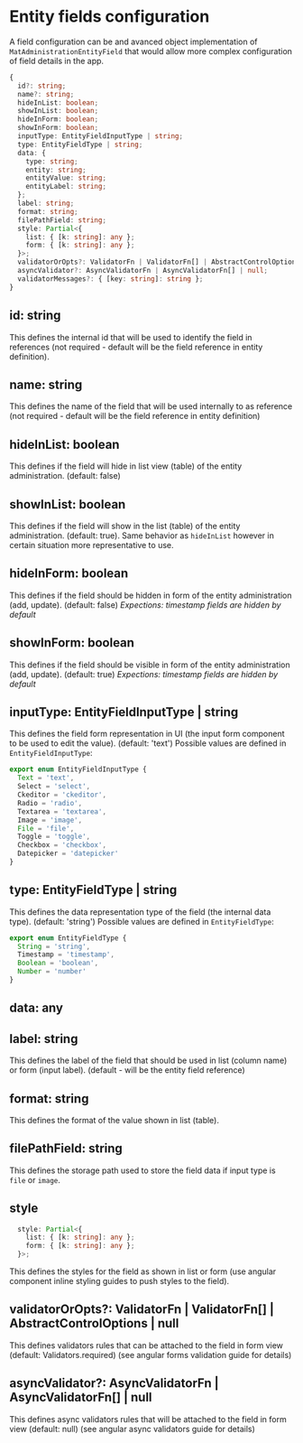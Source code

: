 # Entity fields configuration

A field configuration can be and avanced object implementation of `MatAdministrationEntityField` that would allow more complex configuration of field details in the app.

~~~ts
{
  id?: string;
  name?: string;
  hideInList: boolean;
  showInList: boolean;
  hideInForm: boolean;
  showInForm: boolean;
  inputType: EntityFieldInputType | string;
  type: EntityFieldType | string;
  data: {
    type: string;
    entity: string;
    entityValue: string;
    entityLabel: string;
  };
  label: string;
  format: string;
  filePathField: string;
  style: Partial<{
    list: { [k: string]: any };
    form: { [k: string]: any };
  }>;
  validatorOrOpts?: ValidatorFn | ValidatorFn[] | AbstractControlOptions | null;
  asyncValidator?: AsyncValidatorFn | AsyncValidatorFn[] | null;
  validatorMessages?: { [key: string]: string };
}
~~~

## id: string

This defines the internal id that will be used to identify the field in references (not required - default will be the field reference in entity definition).

## name: string

This defines the name of the field that will be used internally to as reference (not required - default will be the field reference in entity definition)

## hideInList: boolean

This defines if the field will hide in list view (table) of the entity administration. (default: false)

## showInList: boolean

This defines if the field will show in the list (table) of the entity administration. (default: true). Same behavior as `hideInList` however in certain situation more representative to use. 

## hideInForm: boolean

This defines if the field should be hidden in form of the entity administration (add, update). (default: false) *Expections: timestamp fields are hidden by default*

## showInForm: boolean

This defines if the field should be visible in form of the entity administration (add, update). (default: true) *Expections: timestamp fields are hidden by default*

## inputType: EntityFieldInputType | string

This defines the field form representation in UI (the input form component to be used to edit the value). (default: 'text') Possible values are defined in `EntityFieldInputType`:

~~~ts
export enum EntityFieldInputType {
  Text = 'text',
  Select = 'select',
  Ckeditor = 'ckeditor',
  Radio = 'radio',
  Textarea = 'textarea',
  Image = 'image',
  File = 'file',
  Toggle = 'toggle',
  Checkbox = 'checkbox',
  Datepicker = 'datepicker'
}
~~~

## type: EntityFieldType | string

This defines the data representation type of the field (the internal data type). (default: 'string') Possible values are defined in `EntityFieldType`:

~~~ts
export enum EntityFieldType {
  String = 'string',
  Timestamp = 'timestamp',
  Boolean = 'boolean',
  Number = 'number'
}
~~~

## data: any

## label: string

This defines the label of the field that should be used in list (column name) or form (input label). (default - will be the entity field reference)

## format: string

This defines the format of the value shown in list (table).

## filePathField: string

This defines the storage path used to store the field data if input type is `file` or `image`. 

## style

~~~ts
  style: Partial<{
    list: { [k: string]: any };
    form: { [k: string]: any };
  }>;
~~~

This defines the styles for the field as shown in list or form (use angular component inline styling guides to push styles to the field).

## validatorOrOpts?: ValidatorFn | ValidatorFn[] | AbstractControlOptions | null

This defines validators rules that can be attached to the field in form view (default: Validators.required) (see angular forms validation guide for details)

## asyncValidator?: AsyncValidatorFn | AsyncValidatorFn[] | null

This defines async validators rules that will be attached to the field in form view (default: null) (see angular async validators guide for details)
